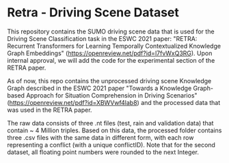 # Retra - Driving Scene Dataset
This repository contains the SUMO driving scene data that is used for the Driving Scene Classification task in the ESWC 2021 paper: "RETRA: Recurrent Transformers for Learning Temporally Contextualized Knowledge Graph Embeddings" (https://openreview.net/pdf?id=l7fvWxQ3RG). Upon internal approval, we will add the code for the experimental section of the RETRA paper.

As of now, this repo contains the unprocessed driving scene Knowledge Graph described in the ESWC 2021 paper "Towards a Knowledge Graph-based Approach for Situation Comprehension in Driving Scenarios" (https://openreview.net/pdf?id=XBWVwf4lab8) and the processed data that was used in the RETRA paper.

The raw data consists of three .nt files (test, rain and validation data) that contain ~ 4 Million triples. Based on this data, the processed folder contains three .csv files with the same data in different form, with each row representing a conflict (with a unique conflictID). Note that for the second dataset, all floating point numbers were rounded to the next Integer.
